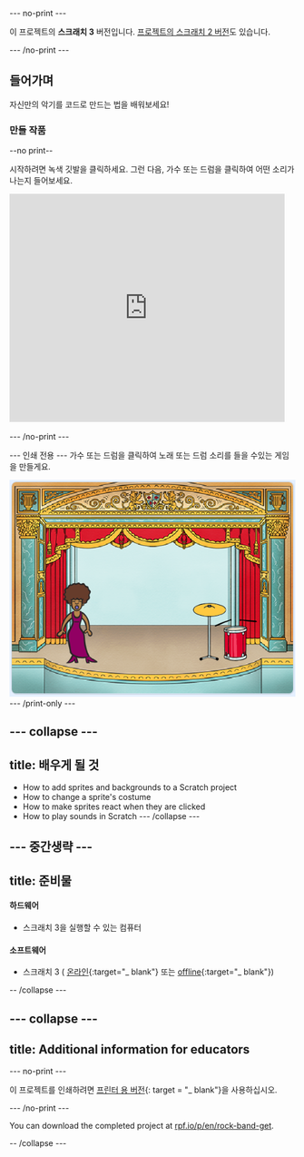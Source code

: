 \--- no-print \---

이 프로젝트의 **스크래치 3** 버전입니다. [프로젝트의 스크래치 2 버전](https://projects.raspberrypi.org/en/projects/rock-band-scratch2)도 있습니다.

\--- /no-print \---

## 들어가며

자신만의 악기를 코드로 만드는 법을 배워보세요!

### 만들 작품

--no print--   
  
시작하려면 녹색 깃발을 클릭하세요. 그런 다음, 가수 또는 드럼을 클릭하여 어떤 소리가 나는지 들어보세요.

<div class="scratch-preview">
  <iframe allowtransparency="true" width="485" height="402" src="https://scratch.mit.edu/projects/embed/276872220/?autostart=false" frameborder="0" scrolling="no"></iframe>
</div>

\--- /no-print \---

\--- 인쇄 전용 \--- 가수 또는 드럼을 클릭하여 노래 또는 드럼 소리를 들을 수있는 게임을 만들게요.

![game screenshot](images/demo.png) \--- /print-only \---

## \--- collapse \---

## title: 배우게 될 것

+ How to add sprites and backgrounds to a Scratch project
+ How to change a sprite's costume
+ How to make sprites react when they are clicked
+ How to play sounds in Scratch \--- /collapse \---

## \--- 중간생략 \---

## title: 준비물

#### 하드웨어

+ 스크래치 3을 실행할 수 있는 컴퓨터

#### 소프트웨어

+ 스크래치 3 ( [온라인](http://rpf.io/scratchon){:target="_ blank"} 또는 [offline](http://rpf.io/scratchoff){:target="_ blank"})

-- /collapse \---

## \--- collapse \---

## title: Additional information for educators

\--- no-print \---

이 프로젝트를 인쇄하려면 [프린터 용 버전](https://projects.raspberrypi.org/en/projects/rock-band/print){: target = "_ blank"}을 사용하십시오.

\--- /no-print \---

You can download the completed project at [rpf.io/p/en/rock-band-get](http://rpf.io/p/en/rock-band-get).

-- /collapse \---